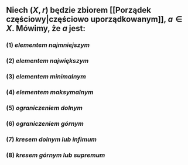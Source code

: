 ## Niech $(X, r)$ będzie zbiorem [[Porządek częściowy|częściowo uporządkowanym]], $a\in X$. Mówimy, że $a$ jest:
### (1) *elementem najmniejszym* 
### (2) *elementem największym*
### (3) *elementem minimalnym*
### (4) *elementem maksymalnym*
### (5) *ograniczeniem dolnym*
### (6) *ograniczeniem górnym*
### (7) *kresem dolnym lub infimum*
### (8) *kresem górnym lub supremum*